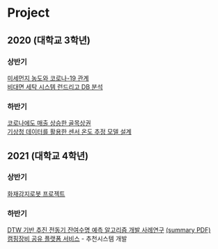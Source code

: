 # Project

## 2020 (대학교 3학년)
### 상반기
[미세먼지 농도와 코로나-19 관계](https://github.com/junseok-0505/Project/blob/main/%EB%AF%B8%EC%84%B8%EB%A8%BC%EC%A7%80%20%EB%86%8D%EB%8F%84%EC%99%80%20%EC%BD%94%EB%A1%9C%EB%82%98-19%20%EA%B4%80%EA%B3%84/%EB%8D%B0%EB%B6%84%EC%9D%91%EB%A0%88%ED%8F%AC%ED%8A%B8_%EA%B9%80%EC%A4%80%EC%84%9D.pdf)<br>
[비대면 세탁 시스템 런드리고 DB 분석](https://github.com/junseok-0505/Project/blob/main/%EB%8D%B0%EC%9D%B4%ED%84%B0%20%EB%B2%A0%EC%9D%B4%EC%8A%A4/1%EC%A1%B0%20%EB%B9%84%EB%8C%80%EB%A9%B4%20%EC%84%B8%ED%83%81%20%EC%8B%9C%EC%8A%A4%ED%85%9C.pdf)
### 하반기
[코로나에도 매출 상승한 골목상권](https://github.com/junseok-0505/Team-Project/blob/main/%EB%B9%85%EB%8D%B0%EC%9D%B4%ED%84%B0%20%EA%B8%B0%EB%B0%98%20%EC%82%AC%EC%97%85%ED%83%80%EB%8B%B9%EC%84%B1%20%EB%B6%84%EC%84%9D/%EB%B9%85%EB%8D%B0%EC%9D%B4%ED%84%B0%20%EC%82%AC%EC%97%85%ED%83%80%EB%8B%B9%EC%84%B1%20%EB%B6%84%EC%84%9D%206%EC%A1%B0_%EC%BD%94%EB%A1%9C%EB%82%98%EC%97%90%EB%8F%84%20%EC%82%B4%EC%95%84%EB%82%A8%EC%9D%80%20%EC%83%81%EA%B6%8C%EC%9D%B4%20%EC%9E%88%EB%8B%A4_%EC%B5%9C%EC%A2%85%EB%B3%B8.pdf)<br>
[기상청 데이터를 활용한 센서 온도 추정 모델 설계](https://github.com/junseok-0505/Project/blob/main/%ED%95%99%EA%B3%BC%20%EB%8D%B0%EC%9D%B4%ED%84%B0%20%EB%B6%84%EC%84%9D%20%EA%B2%BD%EC%A7%84%EB%8C%80%ED%9A%8C/%EB%8D%B0%EC%9D%B4%ED%84%B0%EB%B6%84%EC%84%9D%EA%B2%BD%EC%A7%84%EB%8C%80%ED%9A%8C-%EA%B8%B0%EC%83%81%EC%B2%AD%20%EB%8D%B0%EC%9D%B4%ED%84%B0%EB%A5%BC%20%ED%99%9C%EC%9A%A9%ED%95%9C%20%EC%84%BC%EC%84%9C%20%EC%98%A8%EB%8F%84%20%EC%B6%94%EC%A0%95%20%EB%AA%A8%EB%8D%B8%20%EC%84%A4%EA%B3%84.pdf)

## 2021 (대학교 4학년)
### 상반기
[화재감지로봇 프로젝트](https://github.com/junseok-0505/Project/blob/main/%EB%A9%98%ED%86%A0%EB%A7%81%EA%B8%B0%EB%B0%98AI%EA%B2%BD%EC%A7%84%EB%8C%80%ED%9A%8C/%ED%99%94%EC%9E%AC%EA%B0%90%EC%A7%80%EB%A1%9C%EB%B4%87%ED%94%84%EB%A1%9C%EC%A0%9D%ED%8A%B8.pdf)<br>
### 하반기
[DTW 기반 추진 전동기 잔여수명 예측 알고리즘 개발 사례연구](https://www.dbpia.co.kr/journal/articleDetail?nodeId=NODE10671868) [(summary PDF)](https://github.com/junseok-0505/Project/blob/main/DTW%20%EA%B8%B0%EB%B0%98%20%EC%B6%94%EC%A7%84%20%EC%A0%84%EB%8F%99%EA%B8%B0%20%EC%9E%94%EC%97%AC%EC%88%98%EB%AA%85%20%EC%98%88%EC%B8%A1%20%EC%95%8C%EA%B3%A0%EB%A6%AC%EC%A6%98%20%EA%B0%9C%EB%B0%9C%20%EC%82%AC%EB%A1%80%EC%97%B0%EA%B5%AC/DTW%20summary.pdf)<br>
[캠핑장비 공유 플랫폼 서비스](https://github.com/junseok-0505/Project/blob/main/%EC%BA%A0%ED%95%91%EC%9E%A5%EB%B9%84%20%EA%B3%B5%EC%9C%A0%20%ED%94%8C%EB%9E%AB%ED%8F%BC%20%EC%84%9C%EB%B9%84%EC%8A%A4%20(%EC%A1%B8%EC%97%85%20%ED%94%84%EB%A1%9C%EC%A0%9D%ED%8A%B8)/%EC%8A%AC%EA%B8%B0%EB%A1%9C%EC%9A%B4%20%EC%BA%A0%ED%95%91%EC%83%9D%ED%99%9C_11.26%EB%B0%9C%ED%91%9C.pdf) - 추천시스템 개발 
